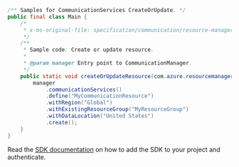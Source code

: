 ```java
/** Samples for CommunicationServices CreateOrUpdate. */
public final class Main {
    /*
     * x-ms-original-file: specification/communication/resource-manager/Microsoft.Communication/preview/2021-10-01-preview/examples/communicationServices/createOrUpdate.json
     */
    /**
     * Sample code: Create or update resource.
     *
     * @param manager Entry point to CommunicationManager.
     */
    public static void createOrUpdateResource(com.azure.resourcemanager.communication.CommunicationManager manager) {
        manager
            .communicationServices()
            .define("MyCommunicationResource")
            .withRegion("Global")
            .withExistingResourceGroup("MyResourceGroup")
            .withDataLocation("United States")
            .create();
    }
}
```

Read the [SDK documentation](https://github.com/Azure/azure-sdk-for-java/blob/azure-resourcemanager-communication_1.1.0-beta.2/sdk/communication/azure-resourcemanager-communication/README.md) on how to add the SDK to your project and authenticate.
